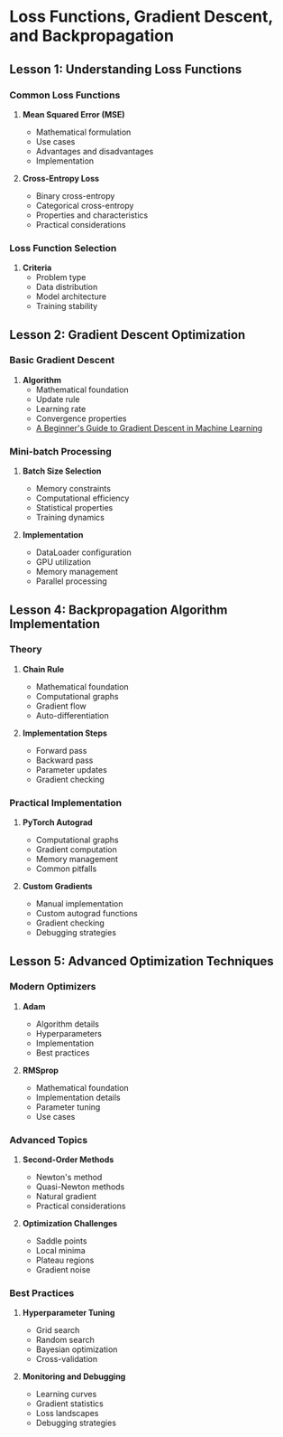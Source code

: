 # Loss Functions, Gradient Descent, and Backpropagation

## Lesson 1: Understanding Loss Functions

### Common Loss Functions
1. **Mean Squared Error (MSE)**
   - Mathematical formulation
   - Use cases
   - Advantages and disadvantages
   - Implementation

2. **Cross-Entropy Loss**
   - Binary cross-entropy
   - Categorical cross-entropy
   - Properties and characteristics
   - Practical considerations

### Loss Function Selection
1. **Criteria**
   - Problem type
   - Data distribution
   - Model architecture
   - Training stability

## Lesson 2: Gradient Descent Optimization

### Basic Gradient Descent
1. **Algorithm**
   - Mathematical foundation
   - Update rule
   - Learning rate
   - Convergence properties
   - [A Beginner's Guide to Gradient Descent in Machine Learning](https://medium.com/@yennhi95zz/4-a-beginners-guide-to-gradient-descent-in-machine-learning-773ba7cd3dfe)


### Mini-batch Processing
1. **Batch Size Selection**
   - Memory constraints
   - Computational efficiency
   - Statistical properties
   - Training dynamics

2. **Implementation**
   - DataLoader configuration
   - GPU utilization
   - Memory management
   - Parallel processing

## Lesson 4: Backpropagation Algorithm Implementation

### Theory
1. **Chain Rule**
   - Mathematical foundation
   - Computational graphs
   - Gradient flow
   - Auto-differentiation

2. **Implementation Steps**
   - Forward pass
   - Backward pass
   - Parameter updates
   - Gradient checking

### Practical Implementation
1. **PyTorch Autograd**
   - Computational graphs
   - Gradient computation
   - Memory management
   - Common pitfalls

2. **Custom Gradients**
   - Manual implementation
   - Custom autograd functions
   - Gradient checking
   - Debugging strategies

## Lesson 5: Advanced Optimization Techniques

### Modern Optimizers
1. **Adam**
   - Algorithm details
   - Hyperparameters
   - Implementation
   - Best practices

2. **RMSprop**
   - Mathematical foundation
   - Implementation details
   - Parameter tuning
   - Use cases

### Advanced Topics
1. **Second-Order Methods**
   - Newton's method
   - Quasi-Newton methods
   - Natural gradient
   - Practical considerations

2. **Optimization Challenges**
   - Saddle points
   - Local minima
   - Plateau regions
   - Gradient noise

### Best Practices
1. **Hyperparameter Tuning**
   - Grid search
   - Random search
   - Bayesian optimization
   - Cross-validation

2. **Monitoring and Debugging**
   - Learning curves
   - Gradient statistics
   - Loss landscapes
   - Debugging strategies 